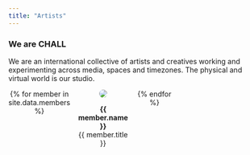 ```yaml
---
title: "Artists"
---
```

### We are CHALL
We are an international collective of artists and creatives working and experimenting across media, spaces and timezones. The physical and virtual world is our studio.

<style>
.circle-frame {
  border-radius: 9999px;
}
.container {
  display: grid;
  grid-template-columns: repeat(5, 1fr);
  grid-template-rows: 150px;
  grid-gap: 1rem;
  text-align: center;
}
</style>
<div class="container">
{% for member in site.data.members %}
  <div>
    <img class="circle-frame" src="../images/{{ member.image }}">
    <p><strong>{{ member.name }}</strong><br>{{ member.title }}</p>
  </div>
{% endfor %}
</div>
